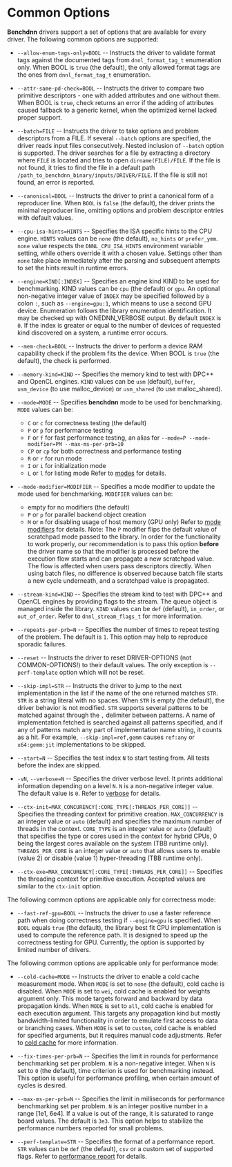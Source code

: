 # Common Options

**Benchdnn** drivers support a set of options that are available for every
driver. The following common options are supported:

* `--allow-enum-tags-only=BOOL` -- Instructs the driver to validate format tags
  against the documented tags from `dnnl_format_tag_t` enumeration only. When
  BOOL is `true` (the default), the only allowed format tags are the ones from
  `dnnl_format_tag_t` enumeration.

* `--attr-same-pd-check=BOOL` -- Instructs the driver to compare two primitive
  descriptors - one with added attributes and one without them. When BOOL is
  `true`, check returns an error if the adding of attributes caused fallback to
  a generic kernel, when the optimized kernel lacked proper support.

* `--batch=FILE` -- Instructs the driver to take options and problem descriptors
  from a FILE. If several `--batch` options are specified, the driver reads
  input files consecutively. Nested inclusion of `--batch` option is supported.
  The driver searches for a file by extracting a directory where `FILE` is
  located and tries to open `dirname(FILE)/FILE`. If the file is not found, it
  tries to find the file in a default path
  `/path_to_benchdnn_binary/inputs/DRIVER/FILE`. If the file is still not
  found, an error is reported.

* `--canonical=BOOL` -- Instructs the driver to print a canonical form of a
  reproducer line. When `BOOL` is `false` (the default), the driver prints the
  minimal reproducer line, omitting options and problem descriptor entries with
  default values.

* `--cpu-isa-hints=HINTS` -- Specifies the ISA specific hints to the CPU engine.
  `HINTS` values can be `none` (the default), `no_hints` or `prefer_ymm`.
  `none` value respects the `DNNL_CPU_ISA_HINTS` environment variable setting,
  while others override it with a chosen value. Settings other than `none` take
  place immediately after the parsing and subsequent attempts to set the hints
  result in runtime errors.

* `--engine=KIND[:INDEX]` -- Specifies an engine kind KIND to be used for
  benchmarking. KIND values can be `cpu` (the default) or `gpu`. An optional
  non-negative integer value of `INDEX` may be specified followed by a colon
  `:`, such as `--engine=gpu:1`, which means to use a second GPU device.
  Enumeration follows the library enumeration identification. It may be
  checked up with ONEDNN_VERBOSE output. By default `INDEX` is `0`. If the
  index is greater or equal to the number of devices of requested kind
  discovered on a system, a runtime error occurs.

* `--mem-check=BOOL` -- Instructs the driver to perform a device RAM capability
  check if the problem fits the device. When BOOL is `true` (the default), the
  check is performed.

* `--memory-kind=KIND` -- Specifies the memory kind to test with DPC++ and
  OpenCL engines. `KIND` values can be `usm` (default), `buffer`, `usm_device`
  (to use malloc_device) or `usm_shared` (to use malloc_shared).

* `--mode=MODE` -- Specifies **benchdnn** mode to be used for benchmarking.
  `MODE` values can be:
    - `C` or `c` for correctness testing (the default)
    - `P` or `p` for performance testing
    - `F` or `f` for fast performance testing, an alias for
                 `--mode=P --mode-modifier=PM --max-ms-per-prb=10`
    - `CP` or `cp` for both correctness and performance testing
    - `R` or `r` for run mode
    - `I` or `i` for initialization mode
    - `L` or `l` for listing mode
  Refer to [modes](benchdnn_general_info.md) for details.

* `--mode-modifier=MODIFIER` -- Specifies a mode modifier to update the mode
  used for benchmarking. `MODIFIER` values can be:
    - empty for no modifiers (the default)
    - `P` or `p` for parallel backend object creation
    - `M` or `m` for disabling usage of host memory (GPU only)
  Refer to [mode modifiers](benchdnn_general_info.md) for details.
  Note: The `P` modifier flips the default value of scratchpad mode passed to
  the library. In order for the functionality to work properly, our
  recommendation is to pass this option **before** the driver name so that the
  modifier is processed before the execution flow starts and can propagate a
  new scratchpad value. The flow is affected when users pass descriptors
  directly. When using batch files, no difference is observed because batch
  file starts a new cycle underneath, and a scratchpad value is propagated.

* `--stream-kind=KIND` -- Specifies the stream kind to test with DPC++ and
  OpenCL engines by providing flags to the stream. The queue object is managed
  inside the library. `KIND` values can be `def` (default), `in_order`, or
  `out_of_order`. Refer to `dnnl_stream_flags_t` for more information.

* `--repeats-per-prb=N` -- Specifies the number of times to repeat testing of
  the problem. The default is `1`. This option may help to reproduce sporadic
  failures.

* `--reset` -- Instructs the driver to reset DRIVER-OPTIONS (not
  COMMON-OPTIONS!) to their default values. The only exception is
  `--perf-template` option which will not be reset.

* `--skip-impl=STR` -- Instructs the driver to jump to the next implementation
  in the list if the name of the one returned matches `STR`. `STR` is a string
  literal with no spaces. When `STR` is empty (the default), the driver
  behavior is not modified. `STR` supports several patterns to be matched
  against through the `,` delimiter between patterns. A name of implementation
  fetched is searched against all patterns specified, and if any of patterns
  match any part of implementation name string, it counts as a hit. For
  example, `--skip-impl=ref,gemm` causes `ref:any` or `x64:gemm:jit`
  implementations to be skipped.

* `--start=N` -- Specifies the test index `N` to start testing from. All tests
  before the index are skipped.

* `-vN`, `--verbose=N` -- Specifies the driver verbose level. It prints
  additional information depending on a level `N`. `N` is a non-negative
  integer value. The default value is `0`. Refer to [verbose](knobs_verbose.md)
  for details.

* `--ctx-init=MAX_CONCURENCY[:CORE_TYPE[:THREADS_PER_CORE]]` --
  Specifies the threading context for primitive creation.
  `MAX_CONCURRENCY` is an integer value or `auto` (default) and
  specifies the maximum number of threads in the context.
  `CORE_TYPE` is an integer value or `auto` (default) that specifies the
  type or cores used in the context for hybrid CPUs, 0 being the
  largest cores available on the system (TBB runtime only).
  `THREADS_PER_CORE` is an integer value or `auto` that allows users to
  enable (value 2) or disable (value 1) hyper-threading (TBB runtime only).

* `--ctx-exe=MAX_CONCURENCY[:CORE_TYPE[:THREADS_PER_CORE]]` --
  Specifies the threading context for primitive execution.
  Accepted values are similar to the `ctx-init` option.

The following common options are applicable only for correctness mode:

* `--fast-ref-gpu=BOOL` -- Instructs the driver to use a faster reference path
  when doing correctness testing if `--engine=gpu` is specified. When `BOOL`
  equals `true` (the default), the library best fit CPU implementation is used
  to compute the reference path. It is designed to speed up the correctness
  testing for GPU. Currently, the option is supported by limited number of
  drivers.

The following common options are applicable only for performance mode:

* `--cold-cache=MODE` -- Instructs the driver to enable a cold cache measurement
  mode. When `MODE` is set to `none` (the default), cold cache is disabled.
  When `MODE` is set to `wei`, cold cache is enabled for weights argument
  only. This mode targets forward and backward by data propagation kinds. When
  `MODE` is set to `all`, cold cache is enabled for each execution argument.
  This targets any propagation kind but mostly bandwidth-limited functionality
  in order to emulate first access to data or branching cases. When `MODE` is
  set to `custom`, cold cache is enabled for specified arguments, but it
  requires manual code adjustments. Refer to [cold cache](cold_cache.md) for
  more information.

* `--fix-times-per-prb=N` -- Specifies the limit in rounds for performance
  benchmarking set per problem. `N` is a non-negative integer. When `N` is set
  to `0` (the default), time criterion is used for benchmarking instead. This
  option is useful for performance profiling, when certain amount of cycles is
  desired.

* `--max-ms-per-prb=N` -- Specifies the limit in milliseconds for performance
  benchmarking set per problem. `N` is an integer positive number in a range
  [1e1, 6e4]. If a value is out of the range, it is saturated to range
  board values. The default is `3e3`. This option helps to stabilize the
  performance numbers reported for small problems.

* `--perf-template=STR` -- Specifies the format of a performance report. `STR`
  values can be `def` (the default), `csv` or a custom set of supported flags.
  Refer to [performance report](knobs_perf_report.md) for details.
